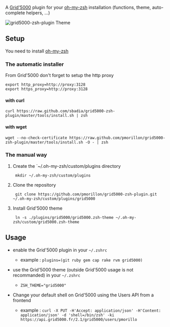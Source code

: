 A [Grid'5000](https://www.grid5000.fr) plugin for your [oh-my-zsh](https://github.com/robbyrussell/oh-my-zsh) installation (functions, theme, auto-complete helpers, ...)

![grid5000-zsh-plugin Theme](http://pmorillon.github.com/images/grid5000-zsh-plugin.png)

## Setup

You need to install [oh-my-zsh](https://github.com/robbyrussell/oh-my-zsh)

### The automatic installer

From Grid'5000 don't forget to setup the http proxy

	export http_proxy=http://proxy:3128
	export https_proxy=http://proxy:3128

#### with curl

	curl https://raw.github.com/sbadia/grid5000-zsh-plugin/master/tools/install.sh | zsh

#### with wget

	wget --no-check-certificate https://raw.github.com/pmorillon/grid5000-zsh-plugin/master/tools/install.sh -O - | zsh

### The manual way

1. Create the `~/.oh-my-zsh/custom/plugins directory

		mkdir ~/.oh-my-zsh/custom/plugins


2. Clone the repository

		git clone https://github.com/pmorillon/grid5000-zsh-plugin.git ~/.oh-my-zsh/custom/plugins/grid5000


3. Install Grid'5000 theme

		ln -s ./plugins/grid5000/grid5000.zsh-theme ~/.oh-my-zsh/custom/grid5000.zsh-theme

## Usage

* enable the Grid'5000 plugin in your `~/.zshrc`
 	* example : `plugins=(git ruby gem cap rake rvm grid5000)`

* use the Grid'5000 theme (outside Grid'5000 usage is not recommanded) in your `~/.zshrc`
	* `ZSH_THEME="grid5000"	`

* Change your default shell on Grid'5000 using the Users API from a frontend
  * example : `curl -X PUT -H'Accept: application/json' -H'Content: application/json' -d 'shell=/bin/zsh' -ki https://api.grid5000.fr/2.1/grid5000/users/pmorillo`
